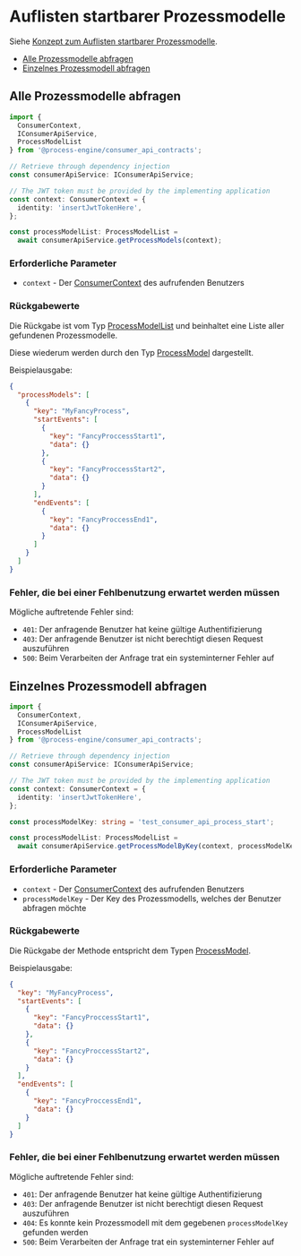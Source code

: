 # Auflisten startbarer Prozessmodelle

Siehe [Konzept zum Auflisten startbarer Prozessmodelle](../../../../api/consumer_api/tasks/list-startable-process-models.md).

* [Alle Prozessmodelle abfragen](#alle-prozessmodelle-abfragen)
* [Einzelnes Prozessmodell abfragen](#einzelnes-prozessmodell-abfragen)

## Alle Prozessmodelle abfragen

```TypeScript
import {
  ConsumerContext,
  IConsumerApiService,
  ProcessModelList
} from '@process-engine/consumer_api_contracts';

// Retrieve through dependency injection
const consumerApiService: IConsumerApiService;

// The JWT token must be provided by the implementing application
const context: ConsumerContext = {
  identity: 'insertJwtTokenHere',
};

const processModelList: ProcessModelList =
  await consumerApiService.getProcessModels(context);
```

### Erforderliche Parameter

* `context` - Der [ConsumerContext](./public_api.md#consumercontext) des aufrufenden Benutzers

### Rückgabewerte

Die Rückgabe ist vom Typ [ProcessModelList](./public_api.md#processmodellist) und beinhaltet
eine Liste aller gefundenen Prozessmodelle.

Diese wiederum werden durch den Typ [ProcessModel](./public_api.md#processmodel) dargestellt.

Beispielausgabe:

```JSON
{
  "processModels": [
    {
      "key": "MyFancyProcess",
      "startEvents": [
        {
          "key": "FancyProccessStart1",
          "data": {}
        },
        {
          "key": "FancyProccessStart2",
          "data": {}
        }
      ],
      "endEvents": [
        {
          "key": "FancyProccessEnd1",
          "data": {}
        }
      ]
    }
  ]
}
```
### Fehler, die bei einer Fehlbenutzung erwartet werden müssen

Mögliche auftretende Fehler sind:
- `401`: Der anfragende Benutzer hat keine gültige Authentifizierung
- `403`: Der anfragende Benutzer ist nicht berechtigt diesen Request
auszuführen
- `500`: Beim Verarbeiten der Anfrage trat ein systeminterner Fehler auf

## Einzelnes Prozessmodell abfragen

```TypeScript
import {
  ConsumerContext,
  IConsumerApiService,
  ProcessModelList
} from '@process-engine/consumer_api_contracts';

// Retrieve through dependency injection
const consumerApiService: IConsumerApiService;

// The JWT token must be provided by the implementing application
const context: ConsumerContext = {
  identity: 'insertJwtTokenHere',
};

const processModelKey: string = 'test_consumer_api_process_start';

const processModelList: ProcessModelList =
  await consumerApiService.getProcessModelByKey(context, processModelKey);
```

### Erforderliche Parameter

* `context` - Der [ConsumerContext](./public_api.md#consumercontext) des aufrufenden Benutzers
* `processModelKey` - Der Key des Prozessmodells, welches der Benutzer
  abfragen möchte

### Rückgabewerte

Die Rückgabe der Methode entspricht dem Typen [ProcessModel](./public_api.md#processmodel).

Beispielausgabe:

```JSON
{
  "key": "MyFancyProcess",
  "startEvents": [
    {
      "key": "FancyProccessStart1",
      "data": {}
    },
    {
      "key": "FancyProccessStart2",
      "data": {}
    }
  ],
  "endEvents": [
    {
      "key": "FancyProccessEnd1",
      "data": {}
    }
  ]
}
```

### Fehler, die bei einer Fehlbenutzung erwartet werden müssen

Mögliche auftretende Fehler sind:
- `401`: Der anfragende Benutzer hat keine gültige Authentifizierung
- `403`: Der anfragende Benutzer ist nicht berechtigt diesen Request auszuführen
- `404`: Es konnte kein Prozessmodell mit dem gegebenen `processModelKey`
gefunden werden
- `500`: Beim Verarbeiten der Anfrage trat ein systeminterner Fehler auf
